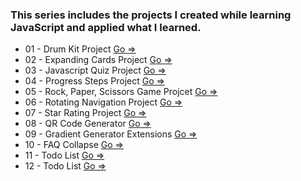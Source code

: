 ### This series includes the projects I created while learning JavaScript and applied what I learned.


- 01 - Drum Kit Project [Go => ](./1-Drum%20Kit%20Starting%20Files/)
- 02 - Expanding Cards Project [Go => ](./2-ExpandingCards/) 
- 03 - Javascript Quiz Project [Go => ](./3-Javascript%20Quiz%20Project/)
- 04 - Progress Steps Project [Go => ](./4-progressSteps/)
- 05 - Rock, Paper, Scissors Game Projcet [Go => ](./5-rockPaperScissors-Game/)
- 06 - Rotating Navigation Project [Go => ](./6-RotatingNavigation/)
- 07 - Star Rating Project [Go => ](./7-Star-Rating%20Projcet/)
- 08 - QR Code Generator [Go => ](./8-QR-code-generator/)
- 09 - Gradient Generator Extensions [Go => ](./9-Gradient%20Generator%20Extensions/)
- 10 - FAQ Collapse [Go => ](./10-FAQ%20Collapse/)
- 11 - Todo List [Go => ](./11%20-%20Todo%20List%20Project/)
- 12 - Todo List [Go => ](./12-music-player-project/)